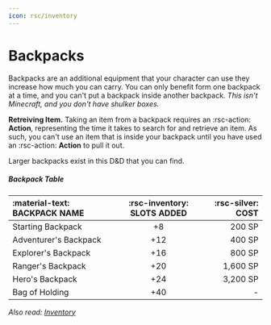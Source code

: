 ```yaml
---
icon: rsc/inventory
---
```


# Backpacks

Backpacks are an additional equipment that your character can use they increase how much you can carry. You can only benefit form one backpack at a time, and you can't put a backpack inside another backpack. *This isn't Minecraft, and you don't have shulker boxes.*

**Retreiving Item.** Taking an item from a backpack requires an :rsc-action: **Action**, representing the time it takes to search for and retrieve an item. As such, you can't use an item that is inside your backpack until you have used an :rsc-action: **Action** to pull it out.

Larger backpacks exist in this D&D that you can find.

##### Backpack Table
| :material-text: **BACKPACK NAME** | :rsc-inventory: **SLOTS ADDED** | :rsc-silver: **COST** |
|:--|:-:|--:|
| Starting Backpack | +8 | 200 SP |
| Adventurer's Backpack | +12 | 400 SP |
| Explorer's Backpack | +16 | 800 SP |
| Ranger's Backpack | +20 | 1,600 SP|
| Hero's Backpack | +24 | 3,200 SP |
| Bag of Holding | +40 | - |

*Also read: [Inventory](../../gameplay/homebrew/inventory.md)*
